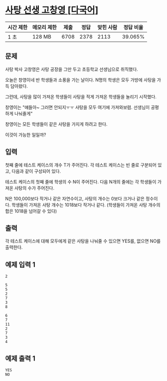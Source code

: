 # [사탕 선생 고창영 [다국어]](https://www.acmicpc.net/problem/2547)

| 시간 제한 | 메모리 제한 | 제출 | 정답 | 맞힌 사람 | 정답 비율 |
| --- | --- | --- | --- | --- | --- |
| 1 초 | 128 MB | 6708 | 2378 | 2113 | 39.065% |

## 문제

사탕 박사 고창영은 사탕 공장을 그만 두고 초등학교 선생님으로 취직했다.

오늘은 창영이네 반 학생들과 소풍을 가는 날이다. N명의 학생은 모두 가방에 사탕을 가득 담아왔다.

그런데, 사탕을 많이 가져온 학생들이 사탕을 적게 가져온 학생들을 놀리기 시작했다.

창영이는 "얘들아~ 그러면 안되지ㅜㅜ 사탕을 모두 여기에 가져와보렴. 선생님이 공평하게 나눠줄게"

창영이는 모든 학생들이 같은 사탕을 가지게 하려고 한다.

이것이 가능한 일일까?

## 입력

첫째 줄에 테스트 케이스의 개수 T가 주어진다. 각 테스트 케이스는 빈 줄로 구분되어 있고, 다음과 같이 구성되어 있다.

테스트 케이스의 첫째 줄에 학생의 수 N이 주어진다. 다음 N개의 줄에는 각 학생들이 가져온 사탕의 수가 주어진다.

N은 100,000보다 작거나 같은 자연수이고, 사탕의 개수는 0보다 크거나 같은 정수이다. 학생들이 가져온 사탕 개수는 1018보다 작거나 같다. (학생들이 가져온 사탕 개수의 합은 1018을 넘어갈 수 있다)

## 출력

각 테스트 케이스에 대해 모두에게 같은 사탕을 나눠줄 수 있으면 YES를, 없으면 NO를 출력한다.

## 예제 입력 1

```
2

5
5
2
7
3
8

6
7
11
2
7
3
4
```

## 예제 출력 1

```
YES
NO
```
